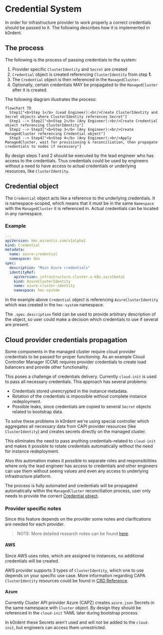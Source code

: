 # Credential System

In order for infrastructure provider to work properly a correct credentials
should be passed to it. The following describes how it is implemented in k0rdent.

## The process

The following is the process of passing credentials to the system:

1. Provider specific `ClusterIdentity` and `Secret` are created
2. `Credential` object is created referencing `ClusterIdentity` from step **1**.
3. The `Credential` object is then referenced in the `ManagedCluster`.
4. Optionally, certain credentials MAY be propagated to the `ManagedCluster` after it is created.

The following diagram illustrates the process:

```mermaid
flowchart TD
  Step1["<b>Step 1</b> (Lead Engineer):<br/>Create ClusterIdentity and Secret objects where ClusterIdentity references Secret"]
  Step1 --> Step2["<b>Step 2</b> (Any Engineer):<br/>Create Credential object referencing ClusterIdentity"]
  Step2 --> Step3["<b>Step 3</b> (Any Engineer):<br/>Create ManagedCluster referencing Credential object"]
  Step3 --> Step4["<b>Step 4</b> (Any Engineer):<br/>Apply ManagedCluster, wait for provisioning & reconciliation, then propagate credentials to nodes if necessary"]
```

By design steps 1 and 2 should be executed by the lead engineer who has
access to the credentials. Thus credentials could be used by engineers
without a need to have access to actual credentials or underlying resources,
like `ClusterIdentity`.

## Credential object

The `Credential` object acts like a reference to the underlying credentials. It
is namespace-scoped, which means that it must be in the same `Namespace` with
the `ManagedCluster` it is referenced in. Actual credentials can be located in
any namespace.

### Example

```yaml
---
apiVersion: hmc.mirantis.com/v1alpha1
kind: Credential
metadata:
  name: azure-credential
  namespace: dev
spec:
  description: "Main Azure credentials"
  identityRef:
    apiVersion: infrastructure.cluster.x-k8s.io/v1beta1
    kind: AzureClusterIdentity
    name: azure-cluster-identity
    namespace: hmc-system
```

In the example above `Credential` object is referencing `AzureClusterIdentity`
which was created in the `hmc-system` namespace.

The `.spec.description` field can be used to provide arbitrary description of the
object, so user could make a decision which credentials to use if several are
present.

## Cloud provider credentials propagation

Some components in the managed cluster require cloud provider credentials to be
passed for proper functioning. As an example Cloud Controller Manager (CCM)
requires provider credentials to create load balancers and provide other
functionality.

This poses a challenge of credentials delivery. Currently `cloud-init` is used
to pass all necessary credentials. This approach has several problems:

- Credentials stored unencrypted in the instance metadata.
- Rotation of the credentials is impossible without complete instance
  redeployment.
- Possible leaks, since credentials are copied to several `Secret` objects
  related to bootstrap data.

To solve these problems in k0rdent we're using special controller which
aggregates all necessary data from CAPI provider resources (like
`ClusterIdentity`) and creates secrets directly on the managed cluster.

This eliminates the need to pass anything credentials-related to `cloud-init`
and makes it possible to rotate credentials automatically without the need for
instance redeployment.

Also this automation makes it possible to separate roles and responsibilities
where only the lead engineer has access to credentials and other engineers can
use them without seeing values and even any access to underlying
infrastructure platform.

The process is fully automated and credentials will be propagated automatically
within the `ManagedCluster` reconciliation process, user only needs to provide
the correct [Credential object](#credential-object).

### Provider specific notes

Since this feature depends on the provider some notes and clarifications
are needed for each provider.

> NOTE: 
> More detailed research notes can be found [here](https://github.com/k0rdent/kcm/issues/293).

#### AWS

Since AWS uses roles, which are assigned to instances, no additional credentials
will be created.

AWS provider supports 3 types of `ClusterIdentity`, which one to use depends on
your specific use case. More information regarding CAPA `ClusterIdentity`
resources could be found in [CRD Reference](https://cluster-api-aws.sigs.k8s.io/crd/).

#### Azure

Currently Cluster API provider Azure (CAPZ) creates `azure.json` Secrets in the
same namespace with `Cluster` object. By design they should be referenced in the
`cloud-init` YAML later during bootstrap process.

In k0rdent these Secrets aren't used and will not be added to the
`cloud-init`, but engineers can access them unrestricted.
